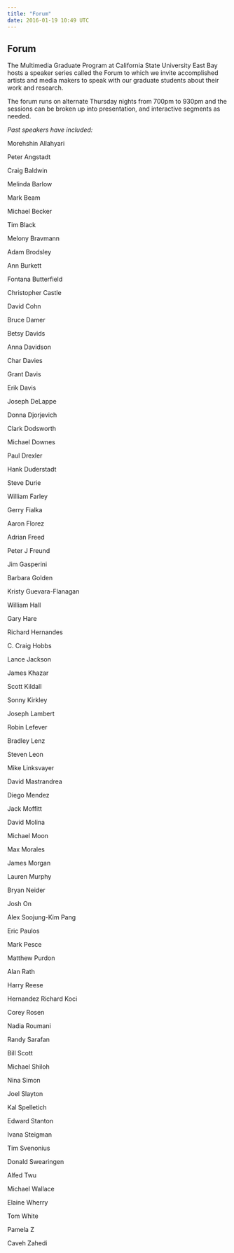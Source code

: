 ```yaml
---
title: "Forum"
date: 2016-01-19 10:49 UTC
---
```

Forum
----

The Multimedia Graduate Program at California State University East Bay hosts a speaker series called the Forum to which we invite accomplished artists and media makers to speak with our graduate students about their work and research.  

The forum runs on alternate Thursday nights from 700pm to 930pm and the sessions can be broken up into presentation, and interactive segments as needed.

*Past speakers have included:*

Morehshin Allahyari

Peter Angstadt

Craig Baldwin

Melinda Barlow

Mark Beam

Michael Becker

Tim Black

Melony Bravmann

Adam Brodsley

Ann Burkett

Fontana Butterfield

Christopher Castle

David Cohn

Bruce Damer

Betsy Davids

Anna Davidson

Char Davies

Grant Davis

Erik Davis

Joseph DeLappe

Donna Djorjevich

Clark Dodsworth

Michael Downes

Paul Drexler

Hank Duderstadt

Steve Durie

William Farley

Gerry Fialka

Aaron Florez

Adrian Freed

Peter J Freund

Jim Gasperini

Barbara Golden

Kristy Guevara-Flanagan

William Hall

Gary Hare

Richard Hernandes

C. Craig Hobbs

Lance Jackson

James Khazar

Scott Kildall

Sonny Kirkley

Joseph Lambert

Robin Lefever

Bradley Lenz

Steven Leon

Mike Linksvayer

David Mastrandrea

Diego Mendez

Jack Moffitt

David Molina

Michael Moon

Max Morales

James Morgan

Lauren Murphy

Bryan Neider

Josh On

Alex Soojung-Kim Pang

Eric Paulos

Mark Pesce

Matthew Purdon

Alan Rath

Harry Reese

Hernandez Richard Koci

Corey Rosen

Nadia Roumani

Randy Sarafan

Bill Scott

Michael Shiloh

Nina Simon

Joel Slayton

Kal Spelletich

Edward Stanton

Ivana Steigman

Tim Svenonius

Donald Swearingen

Alfed Twu

Michael Wallace

Elaine Wherry

Tom White

Pamela Z

Caveh Zahedi
